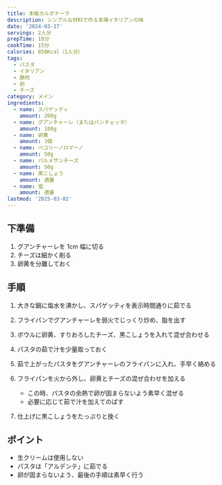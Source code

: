 ```yaml
---
title: 本格カルボナーラ
description: シンプルな材料で作る本場イタリアンの味
date: '2024-03-27'
servings: 2人分
prepTime: 10分
cookTime: 15分
calories: 850Kcal（1人分）
tags:
  - パスタ
  - イタリアン
  - 豚肉
  - 卵
  - チーズ
category: メイン
ingredients:
  - name: スパゲッティ
    amount: 200g
  - name: グアンチャーレ（またはパンチェッタ）
    amount: 100g
  - name: 卵黄
    amount: 3個
  - name: ペコリーノロマーノ
    amount: 50g
  - name: パルメザンチーズ
    amount: 50g
  - name: 黒こしょう
    amount: 適量
  - name: 塩
    amount: 適量
lastmod: '2025-03-02'
---
```


## 下準備

1. グアンチャーレを 1cm 幅に切る
2. チーズは細かく削る
3. 卵黄を分離しておく

## 手順

1. 大きな鍋に塩水を沸かし、スパゲッティを表示時間通りに茹でる

2. フライパンでグアンチャーレを弱火でじっくり炒め、脂を出す

3. ボウルに卵黄、すりおろしたチーズ、黒こしょうを入れて混ぜ合わせる

4. パスタの茹で汁を少量取っておく

5. 茹で上がったパスタをグアンチャーレのフライパンに入れ、手早く絡める

6. フライパンを火から外し、卵黄とチーズの混ぜ合わせを加える

   - この時、パスタの余熱で卵が固まらないよう素早く混ぜる
   - 必要に応じて茹で汁を加えてのばす

7. 仕上げに黒こしょうをたっぷりと挽く

## ポイント

- 生クリームは使用しない
- パスタは「アルデンテ」に茹でる
- 卵が固まらないよう、最後の手順は素早く行う
